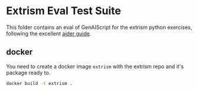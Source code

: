 # Extrism Eval Test Suite

This folder contains an eval of GenAIScript for the extrism python exercises, following the excellent
[aider guide](https://github.com/Aider-AI/aider/blob/main/benchmark/README.md).

## docker

You need to create a docker image `extrism` with the extrism repo and it's package ready to.

```sh
docker build -t extrism .
```
